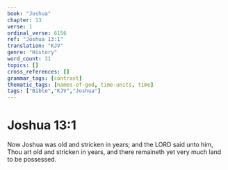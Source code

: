 ```yaml
---
book: "Joshua"
chapter: 13
verse: 1
ordinal_verse: 6156
ref: "Joshua 13:1"
translation: "KJV"
genre: "History"
word_count: 31
topics: []
cross_references: []
grammar_tags: [contrast]
thematic_tags: [names-of-god, time-units, time]
tags: ["Bible","KJV","Joshua"]
---
```


# Joshua 13:1

Now Joshua was old and stricken in years; and the LORD said unto him, Thou art old and stricken in years, and there remaineth yet very much land to be possessed.
